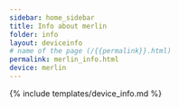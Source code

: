 ```yaml
---
sidebar: home_sidebar
title: Info about merlin
folder: info
layout: deviceinfo
# name of the page (/{{permalink}}.html)
permalink: merlin_info.html
device: merlin
---
```

{% include templates/device_info.md %}

